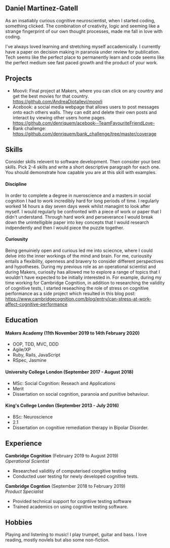 ## Daniel Martinez-Gatell

As an insatiably curious cognitive neuroscientist, when I started coding, something clicked. The combination of creativity, logic and seeming like a strange fingerprint of our own thought processes, made me fall in love with coding.

I've always loved learning and stretching myself accademically. I currently have a paper on decision making in paranoia under review for publication. Tech seems like the perfect place to permanently learn and code seems like the perfect medium see fast paced growth and the product of your work.

## Projects

- Moovli: Final project at Makers, where you can click on any country and get the best movies for that country. https://github.com/AndreaDiotallevi/moovli
- Acebook: a social media webpage that allows users to post messages onto each others walls. They can edit and delete their own posts and interact by viewing other users home pages. https://github.com/denriquem/acebook--TeamFavouriteFriendLove-
- Bank challenge: https://github.com/denriquem/bank_challenge/tree/master/coverage

## Skills

Consider skills relevent to software development. Then consider your best skills. Pick 2-4 skills and write a short descriptive paragraph for each one. You should demonstrate how capable you are at this skill with examples.

#### Discipline

In order to complete a degree in nueroscience and a masters in social cognition I had to work incredibly hard for long periods of time. I regularly worked 14 hours a day seven days week whilst managint to look after myself. I would regularly be confronted with a piece of work or paper that I didn't understand. Through hard work and perseverance I would break down the unintelligible paper into key concepts that I would research indpendently and then I would piece the puzzle together.


#### Curiousity

Being genuiniely open and curious led me into sciecnce, where I could delve into the inner workings of the mind and brain. For me, curiousity entails a flexibility, openness and bravery to consider different perspectives and hypotheses. During my previous role as an operational scientist and during Makers, curiosity has allowed me to explore a range of topics that I wouldn't have expected to be initially interested in. For example, during my time working for Cambridge Cognition, in addition to researching the validity of cognitive tests, I started reseaching the role of stress on cognitive performance as a side project which resulted in this blog post: https://www.cambridgecognition.com/blog/entry/can-stress-at-work-affect-cognitive-performance


## Education

#### Makers Academy (11th November 2019 to 14th February 2020)

- OOP, TDD, MVC, DDD
- Agile/XP
- Ruby, Rails, JavaScript
- RSpec, Jasmine

#### University College London (September 2017 - August 2018)

- MSc: Social Cognition: Reseach and Applications
- Merit 
- Dissertation on social cognition, paranoia and punitive behaviour.

#### King's College London (September 2013 - July 2016)

- BSc: Neuroscience
- 2.1 
- Dissertation on cognitive remediation therapy in Bipolar Disorder.

## Experience

**Cambridge Cognition** (February 2019 to August 2019)    
*Operational Scientist*  
- Researched validitiy of computerised congitive testing
- Conducted user testing for newly developed cognitive tests.

**Cambridge Cogntion** (September 2018 to February 2019)   
*Product Specialist*  
- Provided technical support for cogntiive testing software
- Trained academics on using cognitive testing software.

## Hobbies

Playing and listening to music! I play trumpet, guitar and bass. I love reading, mostly novlels but also some non-fiction. 
